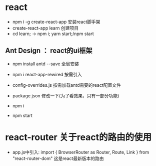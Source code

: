 # react
- npm i -g create-react-app 安装react脚手架
- create-react-app learn    创建项目 
- cd learn; -> npm i;   yarn start;/npm start

## Ant Design ： react的ui框架
- npm install antd --save  全局安装
- npm i react-app-rewired  按需引入

- config-overrides.js  按需加载antd需要的react配置文件
- package.json     修改一下(为了看效果，只有一部分功能)
- npm i 
- npm start

# react-router  关于react的路由的使用
  - app.js中引入: import { BrowserRouter as Router, Route, Link } from "react-router-dom"
  这是react最新版本的路由